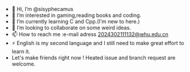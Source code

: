 - 👋 Hi, I’m @sisyphecamus
- 👀 I’m interested in gaming,reading books and coding.
- 🌱 I’m currently learning C and Cpp.(I'm new to here.)
- 💞️ I’m looking to collaborate on some weird ideas.
- 📫 How to reach me :e-mail adress 2024302111132@whu.edu.cn
- ⚡ English is my second language and I still need to make great effort to learn it.
- Let's make friends right now ! Heated issue and branch request are welcome.

<!---
sisyphecamus/sisyphecamus is a ✨ special ✨ repository because its `README.md` (this file) appears on your GitHub profile.You can click the Preview link to take a look at your changes.
--->
